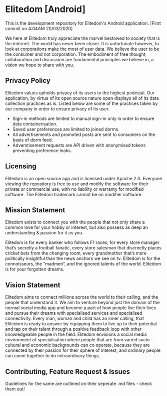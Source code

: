# Elitedom [Android]
 
This is the development repository for Elitedom's Android application. [First commit on 4:04AM 20/03/2020]

We here at Elitedom truly appreciate the marvel bestowed to society that is the internet. The world has never been closer. It is unfortunate however, to look at corporations make the most of user data. We believe the user to be the consumer and not corporation. The embodiment of free thought, collaboration and discussion are fundamental principles we believe in, a vision we hope to share with you.

## Privacy Policy

Elitedom values upholds privacy of its users to the highest pedestal. Our application, by virtue of its open source nature open displays all of its data collection practices as is. Listed below are some of the practices taken by our company in order to ensure privacy of its user.
- Sign-in methods are limited to manual sign-in only in order to ensure data containerisation.
- Saved user preferences are limited to joined dorms.
- All advertisements and promoted posts are sent to consumers on the basis of dorm feed.
- Adverstisement requests are API driven with anonymised tokens preventing preference leaks.

## Licensing 

Elitedom is an open source app and is licensed under Apache 2.0. Everyone viewing the repository is free to use and modify the software for their private or commercial use, with no liability or warranty for modified software. The Elitedom trademark cannot be on modifier software.

## Mission Statement

Elitedom exists to connect you with the people that not only share a common love for your hobby or interest, but also possess as deep an understanding & passion for it as you.

Elitedom is for every banker who follows F1 races, for every store manager that’s secretly a football fanatic, every store salesman that discreetly places cricket bets from the changing room, every grandmother that’s more politically insightful than the news anchors we see on tv.
Elitedom is for the connoisseurs, the “madmen”, and the ignored talents of the world.
Elitedom is for your forgotten dreams.

## Vision Statement

Elitedom aims to connect millions across the world to their calling, and the people that understand it. We aim to venture beyond just the domain of the normal social media app and become a part of how people live their lives and pursue their dreams with specialised services and specialised connectivity.
Every man, woman and child has an inner calling, that Elitedom is ready to answer by equipping them to live up to their potential and tap on their talent through a positive feedback loop with other knowledgeable people in the field. 
Elitedom envisions a social media environment of specialisation where people that are from varied socio - cultural and economic backgrounds can co operate, because they are connected by their passion for their sphere of interest; and ordinary people can come together to do extraordinary things.

## Contributing, Feature Request & Issues

Guidelines for the same are outlined on their seperate .md files - check them out!
